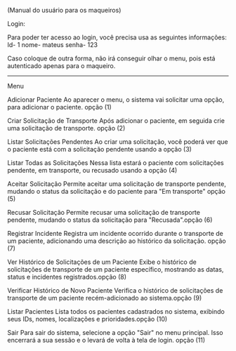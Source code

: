 (Manual do usuário para os maqueiros)

Login:

Para poder ter acesso ao login, você precisa usa as seguintes informações:
Id- 1
nome- mateus
senha- 123

Caso coloque de outra forma, não irá conseguir olhar o menu, pois está autenticado apenas para o maqueiro.

------------------------------------------------------------------------------

Menu

Adicionar Paciente
Ao aparecer o menu, o sistema vai solicitar uma opção, para adicionar o paciente. opção (1)


Criar Solicitação de Transporte
Após adicionar o paciente, em seguida crie uma solicitação de transporte. opção (2)


Listar Solicitações Pendentes
Ao criar uma solicitação, você poderá ver que o paciente está com a solicitação pendente usando a opção (3)


Listar Todas as Solicitações
Nessa lista estará o paciente com solicitações pendente, em transporte, ou recusado usando a opção (4)


Aceitar Solicitação
Permite aceitar uma solicitação de transporte pendente, mudando o status da solicitação e do paciente para "Em transporte" opção (5)


Recusar Solicitação
Permite recusar uma solicitação de transporte pendente, mudando o status da solicitação para "Recusada".opção (6)


Registrar Incidente
Registra um incidente ocorrido durante o transporte de um paciente, adicionando uma descrição ao histórico da solicitação. opção (7)

Ver Histórico de Solicitações de um Paciente
Exibe o histórico de solicitações de transporte de um paciente específico, mostrando as datas, status e incidentes registrados.opção (8)

Verificar Histórico de Novo Paciente
Verifica o histórico de solicitações de transporte de um paciente recém-adicionado ao sistema.opção (9)

Listar Pacientes
Lista todos os pacientes cadastrados no sistema, exibindo seus IDs, nomes, localizações e prioridades.opção (10)

Sair
Para sair do sistema, selecione a opção "Sair" no menu principal. Isso encerrará a sua sessão e o levará de volta à tela de login. opção (11)

